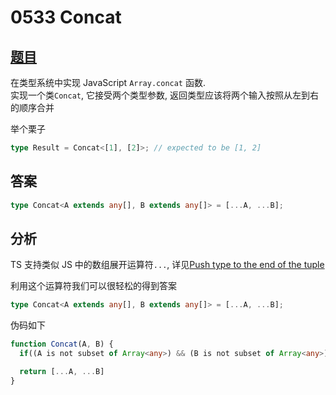 # 0533 Concat

## [题目](https://github.com/type-challenges/type-challenges/blob/master/questions/533-easy-concat/README.md)

在类型系统中实现 JavaScript `Array.concat` 函数.  
实现一个类`Concat`, 它接受两个类型参数, 返回类型应该将两个输入按照从左到右的顺序合并

举个栗子

```ts
type Result = Concat<[1], [2]>; // expected to be [1, 2]
```

## 答案

```ts
type Concat<A extends any[], B extends any[]> = [...A, ...B];
```

## 分析

TS 支持类似 JS 中的数组展开运算符`...`, 详见[Push type to the end of the tuple](https://stackoverflow.com/questions/58546710/push-type-to-the-end-of-the-tuple)

利用这个运算符我们可以很轻松的得到答案

```ts
type Concat<A extends any[], B extends any[]> = [...A, ...B];
```

伪码如下

```ts
function Concat(A, B) {
  if((A is not subset of Array<any>) && (B is not subset of Array<any>)) throw new Error()

  return [...A, ...B]
}
```
